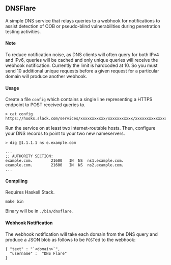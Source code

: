 
## DNSFlare
A simple DNS service that relays queries to a webhook for notifications to assist detection of OOB or pseudo-blind vulnerabilities during penetration testing activities.

#### Note
To reduce notification noise, as DNS clients will often query for both IPv4 and IPv6, queries will be cached and only unique queries will receive the webhook notification. Currently the limit is hardcoded at 10. So you must send 10 additional unique requests before a given request for a particular domain will produce another webhook.

#### Usage
Create a file `config` which contains a single line representing a HTTPS endpoint to POST received queries to.
```
> cat config
https://hooks.slack.com/services/xxxxxxxxxxx/xxxxxxxxxxx/xxxxxxxxxxxxxxxxxxxxxxxx
```

Run the service on at least two internet-routable hosts. Then, configure your DNS records to point to your two new nameservers.
```
> dig @1.1.1.1 ns e.example.com

...
;; AUTHORITY SECTION:
example.com.		21600	IN	NS	ns1.example.com.
example.com.		21600	IN	NS	ns2.example.com.
...
```

#### Compiling
Requires Haskell Stack.
```
make bin
```
Binary will be in `./bin/dnsflare`.

#### Webhook Notification
The webhook notification will take each domain from the DNS query and produce a JSON blob as follows to be `POST`ed to the webhook:

```
{ "text" : "`<domain>`",
  "username" :  "DNS Flare"
}
```
